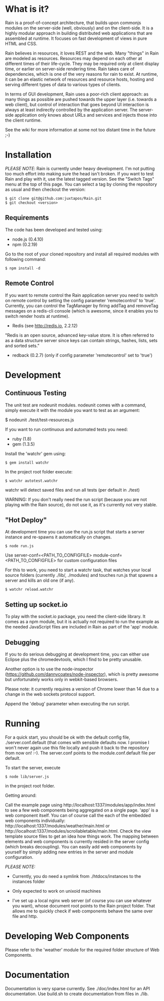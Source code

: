 # What is it? 

Rain is a proof-of-concept architecture, that
builds upon commonjs modules on the server-side (well, obviously) and on the client-side. 
It is a highly modular approach in building distributed web applications that are assembled at runtime. 
It focuses on fast development of views in pure HTML and CSS. 

Rain believes in resources, it loves REST and the web. Many "things" in Rain are modeled as resources. Resources may depend on each other 
at different times of their life-cycle. They may be required only at client display time, or earlier on server-side 
rendering time. Rain takes care of dependencies, which is one of the very reasons for rain to exist. At runtime, 
it can be an elastic network of resources and resource hosts, hosting and serving different types of data 
to various types of clients.

In terms of GUI development, Rain uses a poor-rich client approach: as many things as possible are pushed towards the upper layer 
(i.e. towards a web client), but control of interaction that goes beyond UI interaction is always at least indirectly controlled by the 
application server. The server-side application only knows about URLs and services and injects those into the client runtime. 

See the wiki for more information at some
not too distant time in the future ;-)

# Installation

*PLEASE NOTE*: Rain is currently under heavy development. I'm not putting too much effort into making sure the head isn't broken. If
you want to test Rain and play with it, use the latest tagged version. See the "Switch Tags" menu at the top of this page. 
You can select a tag by cloning the repository as usual and then checkout the version: 

    $ git clone git@github.com:juxtapos/Rain.git
    $ git checkout <version>

## Requirements

The code has been developed and tested using:

* node.js (0.4.10)
* npm (0.2.19)

Go to the root of your cloned repository and install all required modules with following command:

    $ npm install -d

## Remote Control

If you want to remote control the Rain application server you need to switch on remote control by setting the config
parameter 'remotecontrol' to 'true'. Currently, you can control the TagManager by firing addTag and removeTag messages on a 
redis-cli console (which is awesome, since it enables you to switch render hosts at runtime). 

* Redis (see http://redis.io, 2.2.12)

"Redis is an open source, advanced key-value store. It is often referred to as a data structure server since keys can contain strings, hashes, lists, sets and sorted sets."

* redback (0.2.7) (only if config parameter 'remotecontrol' set to 'true')

# Development

## Continuous Testing

The unit test are nodeunit modules. nodeunit comes with a command, simply execute it with the module you want to test as an argument: 

   $ nodeunit ./test/test-resources.js

If you want to run continuous and automated tests you need:

* ruby (1.8)
* gem (1.3.5)

Install the 'watchr' gem using: 

    $ gem install watchr

In the project root folder execute: 

    $ watchr autotest.watchr

watchr will detect saved files and run all tests (per default in ./test)

WARNING: If you don't really need the run script (because you are not playing with the Rain source), 
do not use it, as it's currently not very stable. 

## "Hot Deploy"

At development time you can use the run.js script that starts a server instance and re-spawns 
it automatically on changes. 

    $ node run.js
    
Use
  server-conf=<PATH_TO_CONFIGFILE>
  module-conf=<PATH_TO_CONFIGFILE>
for custom configuration files

For this to work, you need to start a watchr task, that watches your local source folders 
(currently ./lib/, ./modules) and touches run.js that spawns a server and kills an old one (if any).

    $ watchr reload.watchr

## Setting up socket.io

To play with the socket.io package, you need the client-side library. It comes as a npm module, 
but it is actually not required to run the example as the needed JavaScript files are included in Rain
as part of the 'app' module.  

## Debugging

If you to do serious debugging at development time, you can either use Eclipse plus the chromedevtools, which I find to be pretty unusable. 

Another option is to use the node-inspector (https://github.com/dannycoates/node-inspector), which is pretty awesome but 
unfortunately works only in webkit-based browsers. 

Please note: it currently requires a version of Chrome lower than 14 due to a change in the web sockets protocol support.

Append the 'debug' parameter when executing the run script.  

# Running

For a quick start, you should be ok with the default config file, ./server.conf.default (that comes with sensible defaults now. 
I promise I won't never again use this file locally and push it back to the repository from now on! :-). The server.conf points
to the module.conf.default file per default.

To start the server, execute 

    $ node lib/server.js

in the project root folder.

Getting around: 

Call the example page using http://localhost:1337/modules/app/index.html to see a few web components being aggregated on a single page. 'app' is 
a web component itself. You can of course call the each of the embedded web components individually: http://localhost:1337/modules/weather/main.html
or http://localhost:1337/modules/scrollabletable/main.html. Check the view template source files to get an idea how things work. The mapping between 
elements and web components is currently resided in the server config (which breaks decoupling). You can easily add web components by yourself
by simply adding new entries in the server and module configuration.  

*PLEASE NOTE:*

* Currently, you do need a symlink from ./htdocs/instances to the instances folder
* Only expected to work on unixoid machines

* I've set up a local nginx web server (of course you can use whatever you want), whose document root points to the 
Rain project folder. That allows me to quickly check if web components behave the same over file and http. 

# Developing Web Components 

Please refer to the 'weather' module for the required folder structure of Web Components.

# Documentation 

Documentation is very sparse currently. See ./doc/index.html for an API documentation. Use build.sh to create documentation from 
files in ./lib. 
